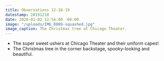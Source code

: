 ```yaml
---
title: Observations 12-18-19
datestamp: 20191218
date: 2020-01-02 12:54:00 -06:00
image: "/uploads/IMG_0889-squashed.jpg"
image_caption: The Christmas tree at Chicago Theater.
---
```


- The super sweet ushers at Chicago Theater and their uniform capes!
- The Christmas tree in the corner backstage, spooky-looking and beautiful.

